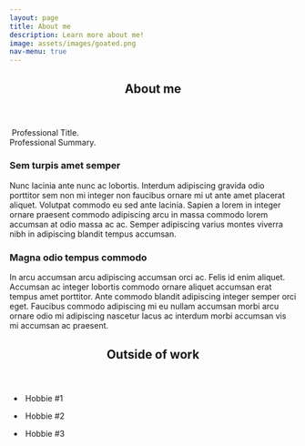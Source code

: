 ```yaml
---
layout: page
title: About me
description: Learn more about me!
image: assets/images/goated.png
nav-menu: true
---
```


<!-- Main -->
<div id="main" class="alt">

<!-- One -->
<section id="one">
	<div class="inner">
		<header class="major">
			<h1>About me</h1>
		</header>

<!-- Content -->
<p><span class="image left"><img src="{% link assets/images/goated.png %}" alt="" /></span>
Professional Title. <br />
Professional Summary. </p>

<div class="row">
	<div class="6u 12u$(small)">
		<h3>Sem turpis amet semper</h3>
		<p>Nunc lacinia ante nunc ac lobortis. Interdum adipiscing gravida odio porttitor sem non mi integer non faucibus ornare mi ut ante amet placerat aliquet. Volutpat commodo eu sed ante lacinia. Sapien a lorem in integer ornare praesent commodo adipiscing arcu in massa commodo lorem accumsan at odio massa ac ac. Semper adipiscing varius montes viverra nibh in adipiscing blandit tempus accumsan.</p>
	</div>
	<div class="6u$ 12u$(small)">
		<h3>Magna odio tempus commodo</h3>
		<p>In arcu accumsan arcu adipiscing accumsan orci ac. Felis id enim aliquet. Accumsan ac integer lobortis commodo ornare aliquet accumsan erat tempus amet porttitor. Ante commodo blandit adipiscing integer semper orci eget. Faucibus commodo adipiscing mi eu nullam accumsan morbi arcu ornare odio mi adipiscing nascetur lacus ac interdum morbi accumsan vis mi accumsan ac praesent.</p>

</div>


<!-- Two -->
<section id="two">
	<div class="inner">
		<header class="major">
			<h2>Outside of work</h2>
		</header>

<!-- Content -->

<ul class="alt">
			<li>
			<p><span class="image left"><img src="{% link assets/images/goated.png %}" alt="" /></span>
			Hobbie #1  </p>
			</li>
			<li>
			<p><span class="image left"><img src="{% link assets/images/goated.png %}" alt="" /></span>
			Hobbie #2  </p>
			</li>
			<li><p><span class="image left"><img src="{% link assets/images/goated.png %}" alt="" /></span>
			Hobbie #3  </p>
			</li>
		</ul>